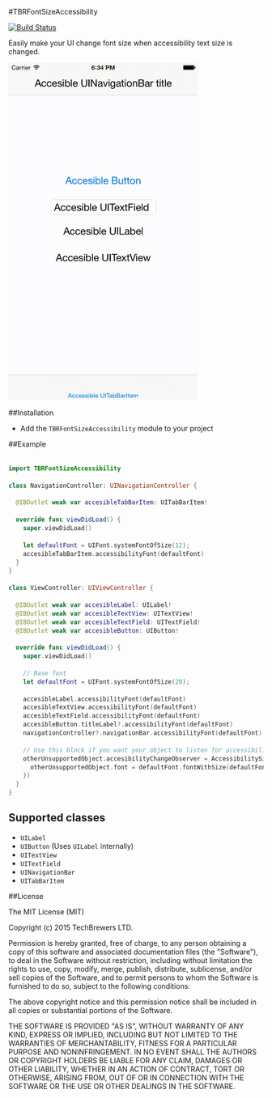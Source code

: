 #TBRFontSizeAccessibility

[![Build Status](https://travis-ci.org/techbrewers/TBRFontSizeAccessibility.svg?branch=master)](https://travis-ci.org/techbrewers/TBRFontSizeAccessibility.svg?branch=master)

Easily make your UI change font size when accessibility text size is changed.

![TBRFontSizeAccessibility](screen_recording.gif)

##Installation

* Add the `TBRFontSizeAccessibility` module to your project

##Example

```swift

import TBRFontSizeAccessibility

class NavigationController: UINavigationController {

  @IBOutlet weak var accesibleTabBarItem: UITabBarItem!
  
  override func viewDidLoad() {
    super.viewDidLoad()
    
    let defaultFont = UIFont.systemFontOfSize(12);
    accesibleTabBarItem.accessibilityFont(defaultFont)
  }
}

class ViewController: UIViewController {

  @IBOutlet weak var accesibleLabel: UILabel!
  @IBOutlet weak var accesibleTextView: UITextView!
  @IBOutlet weak var accesibleTextField: UITextField!
  @IBOutlet weak var accesibleButton: UIButton!

  override func viewDidLoad() {
    super.viewDidLoad()

    // Base font
    let defaultFont = UIFont.systemFontOfSize(20);

    accesibleLabel.accessibilityFont(defaultFont)
    accesibleTextView.accessibilityFont(defaultFont)
    accesibleTextField.accessibilityFont(defaultFont)
    accesibleButton.titleLabel?.accessibilityFont(defaultFont)
    navigationController?.navigationBar.accessibilityFont(defaultFont)
    
    // Use this block if you want your object to listen for accessibility changes on unsupported classes
    otherUnsupportedObject.accesibilityChangeObserver = AccessibilitySizeChangeObserver(fromObject:self, fromClosure:{ [unowned self] in
      otherUnsupportedObject.font = defaultFont.fontWithSize(defaultFont.pointSize + AccessibilityPointSize.offset())
    })
  }
}
```

## Supported classes

- `UILabel`
- `UIButton` (Uses `UILabel` internally)
- `UITextView`
- `UITextField`
- `UINavigationBar`
- `UITabBarItem`

##License

The MIT License (MIT)

Copyright (c) 2015 TechBrewers LTD.

Permission is hereby granted, free of charge, to any person obtaining a copy
of this software and associated documentation files (the "Software"), to deal
in the Software without restriction, including without limitation the rights
to use, copy, modify, merge, publish, distribute, sublicense, and/or sell
copies of the Software, and to permit persons to whom the Software is
furnished to do so, subject to the following conditions:

The above copyright notice and this permission notice shall be included in all
copies or substantial portions of the Software.

THE SOFTWARE IS PROVIDED "AS IS", WITHOUT WARRANTY OF ANY KIND, EXPRESS OR
IMPLIED, INCLUDING BUT NOT LIMITED TO THE WARRANTIES OF MERCHANTABILITY,
FITNESS FOR A PARTICULAR PURPOSE AND NONINFRINGEMENT. IN NO EVENT SHALL THE
AUTHORS OR COPYRIGHT HOLDERS BE LIABLE FOR ANY CLAIM, DAMAGES OR OTHER
LIABILITY, WHETHER IN AN ACTION OF CONTRACT, TORT OR OTHERWISE, ARISING FROM,
OUT OF OR IN CONNECTION WITH THE SOFTWARE OR THE USE OR OTHER DEALINGS IN THE
SOFTWARE.